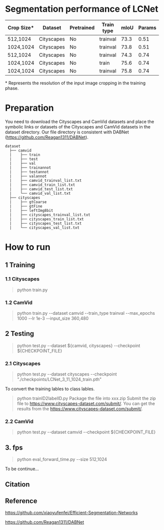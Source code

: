 
# Segmentation performance of LCNet
<table class="tg">
<thead>
  <tr>
    <th class="tg-amwm">Crop Size*</th>
    <th class="tg-amwm">Dataset</th>
    <th class="tg-amwm">Pretrained</th>
    <th class="tg-amwm">Train type</th>
    <th class="tg-amwm">mIoU</th>
    <th class="tg-amwm">Params</th>
    <th class="tg-amwm">Speed</th>
  </tr>
</thead>
<tbody>
  <tr>
    <td class="tg-baqh">512,1024</td>
    <td class="tg-baqh">Cityscapes</td>
    <td class="tg-baqh">No</td>
    <td class="tg-baqh">trainval</td>
    <td class="tg-baqh">73.3</td>
    <td class="tg-baqh">0.51</td>
    <td class="tg-baqh">185</td>
  </tr>
  <tr>
    <td class="tg-c3ow">1024,1024</td>
    <td class="tg-c3ow">Cityscapes</td>
    <td class="tg-c3ow">No</td>
    <td class="tg-c3ow">trainval</td>
    <td class="tg-c3ow">73.8</td>
    <td class="tg-baqh">0.51</td>
    <td class="tg-baqh">142</td>
  </tr>
  <tr>
    <td class="tg-c3ow">512,1024</td>
    <td class="tg-c3ow">Cityscapes</td>
    <td class="tg-c3ow">No</td>
    <td class="tg-c3ow">trainval</td>
    <td class="tg-c3ow">74.3</td>
    <td class="tg-baqh">0.74</td>
    <td class="tg-baqh">136</td>
  </tr>
  <tr>
    <td class="tg-c3ow">1024,1024</td>
    <td class="tg-c3ow">Cityscapes</td>
    <td class="tg-c3ow">No</td>
    <td class="tg-c3ow">train</td>
    <td class="tg-c3ow">75.6</td>
    <td class="tg-baqh">0.74</td>
    <td class="tg-baqh">117</td>
  </tr>
  <tr>
    <td class="tg-c3ow">1024,1024</td>
    <td class="tg-c3ow">Cityscapes</td>
    <td class="tg-c3ow">No</td>
    <td class="tg-c3ow">trainval</td>
    <td class="tg-c3ow">75.8</td>
    <td class="tg-baqh">0.74</td>
    <td class="tg-baqh">117</td>
  </tr>
</tbody>
</table>

\* Represents the resolution of the input image cropping in the training phase.

# Preparation
You need to download the Cityscapes and CamVid datasets and place the symbolic links or datasets of the Cityscapes and CamVid datasets in the dataset directory. Our file directory is consistent with DABNet (https://github.com/Reagan1311/DABNet).

```
dataset
  ├── camvid
  |    ├── train
  |    ├── test
  |    ├── val 
  |    ├── trainannot
  |    ├── testannot
  |    ├── valannot
  |    ├── camvid_trainval_list.txt
  |    ├── camvid_train_list.txt
  |    ├── camvid_test_list.txt
  |    └── camvid_val_list.txt
  ├── cityscapes
  |    ├── gtCoarse
  |    ├── gtFine
  |    ├── leftImg8bit
  |    ├── cityscapes_trainval_list.txt
  |    ├── cityscapes_train_list.txt
  |    ├── cityscapes_test_list.txt
  |    └── cityscapes_val_list.txt           
```        
# How to run

## 1 Training
### 1.1 Cityscapes
> python train.py 

### 1.2 CamVid
> python train.py --dataset camvid --train_type trainval --max_epochs 1000 --lr 1e-3  --input_size 360,480

## 2 Testing
> python test.py --dataset ${camvid, cityscapes} --checkpoint ${CHECKPOINT_FILE}
### 2.1 Cityscapes  
> python test.py --dataset cityscapes --checkpoint "./checkpoints/LCNet_3_11_1024_train.pth"

To convert the training lables to class lables.
> python trainID2labelID.py
> Package the file into xxx.zip 
> Submit the zip file to https://www.cityscapes-dataset.com/submit/.
> You can get the results from the https://www.cityscapes-dataset.com/submit/.
### 2.2 CamVid
> python test.py --dataset camvid --checkpoint ${CHECKPOINT_FILE}

## 3. fps
> python eval_forward_time.py --size 512,1024

 
 To be continue...
 
 ## Citation

 ## Reference
 
 https://github.com/xiaoyufenfei/Efficient-Segmentation-Networks
 
 https://github.com/Reagan1311/DABNet
 

